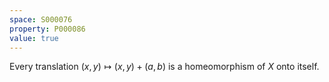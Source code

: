 ```yaml
---
space: S000076
property: P000086
value: true
---
```


Every translation $(x, y) \mapsto (x, y) + (a, b)$ is a homeomorphism of $X$ onto itself.
